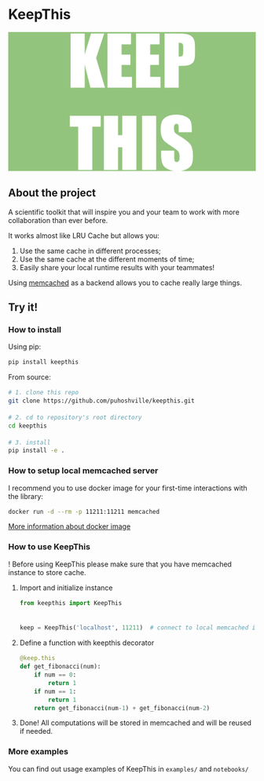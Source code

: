 # KeepThis

![keepthis_header_gif](imgs/keepthis_header.gif)

## About the project

A scientific toolkit that will inspire you and your team to work with more collaboration than ever before.

It works almost like LRU Cache but allows you:
1. Use the same cache in different processes;
2. Use the same cache at the different moments of time;
3. Easily share your local runtime results with your teammates!  

Using [memcached](https://memcached.org) as a backend allows you to cache really large things.

## Try it!

### How to install

Using pip:

```bash
pip install keepthis
```

From source:
```bash
# 1. clone this repo
git clone https://github.com/puhoshville/keepthis.git

# 2. cd to repository's root directory
cd keepthis

# 3. install
pip install -e .
```

### How to setup local memcached server
 
I recommend you to use docker image for your first-time interactions with the library:
```bash
docker run -d --rm -p 11211:11211 memcached
```
[More information about docker image](https://hub.docker.com/_/memcached)


### How to use KeepThis

! Before using KeepThis please make sure that you have memcached instance to store cache.

1. Import and initialize instance 
    ```python
    from keepthis import KeepThis

    
    keep = KeepThis('localhost', 11211)  # connect to local memcached instance
    ```
    
2. Define a function with keepthis decorator
    ```python
    @keep.this
    def get_fibonacci(num):
        if num == 0:
            return 1
        if num == 1:
            return 1    
        return get_fibonacci(num-1) + get_fibonacci(num-2)

    ```
3. Done! All computations will be stored in memcached and will be reused if needed. 

### More examples

You can find out usage examples of KeepThis in `examples/` and `notebooks/`